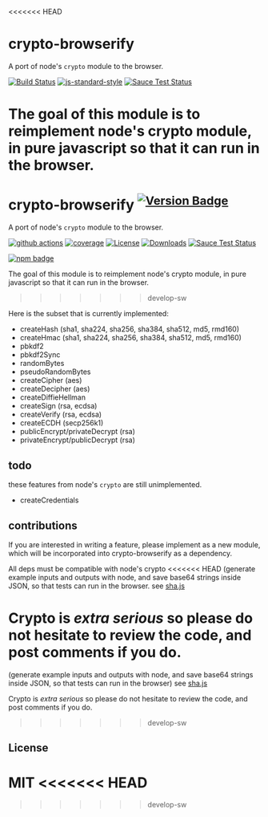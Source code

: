 <<<<<<< HEAD
# crypto-browserify

A port of node's `crypto` module to the browser.

[![Build Status](https://travis-ci.org/crypto-browserify/crypto-browserify.svg?branch=master)](https://travis-ci.org/crypto-browserify/crypto-browserify)
[![js-standard-style](https://cdn.rawgit.com/feross/standard/master/badge.svg)](https://github.com/feross/standard)
[![Sauce Test Status](https://saucelabs.com/browser-matrix/crypto-browserify.svg)](https://saucelabs.com/u/crypto-browserify)

The goal of this module is to reimplement node's crypto module,
in pure javascript so that it can run in the browser.
=======
# crypto-browserify <sup>[![Version Badge][npm-version-svg]][package-url]</sup>

A port of node's `crypto` module to the browser.

[![github actions][actions-image]][actions-url]
[![coverage][codecov-image]][codecov-url]
[![License][license-image]][license-url]
[![Downloads][downloads-image]][downloads-url]
[![Sauce Test Status](https://saucelabs.com/browser-matrix/crypto-browserify.svg)](https://saucelabs.com/u/crypto-browserify)

[![npm badge][npm-badge-png]][package-url]

The goal of this module is to reimplement node's crypto module, in pure javascript so that it can run in the browser.
>>>>>>> develop-sw

Here is the subset that is currently implemented:

* createHash (sha1, sha224, sha256, sha384, sha512, md5, rmd160)
* createHmac (sha1, sha224, sha256, sha384, sha512, md5, rmd160)
* pbkdf2
* pbkdf2Sync
* randomBytes
* pseudoRandomBytes
* createCipher (aes)
* createDecipher (aes)
* createDiffieHellman
* createSign (rsa, ecdsa)
* createVerify (rsa, ecdsa)
* createECDH (secp256k1)
* publicEncrypt/privateDecrypt (rsa)
* privateEncrypt/publicDecrypt (rsa)

## todo

these features from node's `crypto` are still unimplemented.

* createCredentials

## contributions

If you are interested in writing a feature, please implement as a new module,
which will be incorporated into crypto-browserify as a dependency.

All deps must be compatible with node's crypto
<<<<<<< HEAD
(generate example inputs and outputs with node,
and save base64 strings inside JSON, so that tests can run in the browser.
see [sha.js](https://github.com/dominictarr/sha.js)

Crypto is _extra serious_ so please do not hesitate to review the code,
and post comments if you do.
=======
(generate example inputs and outputs with node, and save base64 strings inside JSON, so that tests can run in the browser)
see [sha.js](https://github.com/dominictarr/sha.js)

Crypto is _extra serious_ so please do not hesitate to review the code, and post comments if you do.
>>>>>>> develop-sw

## License

MIT
<<<<<<< HEAD
=======

[package-url]: https://npmjs.org/package/crypto-browserify
[npm-version-svg]: https://versionbadg.es/browserify/crypto-browserify.svg
[deps-svg]: https://david-dm.org/browserify/crypto-browserify.svg
[deps-url]: https://david-dm.org/browserify/crypto-browserify
[dev-deps-svg]: https://david-dm.org/browserify/crypto-browserify/dev-status.svg
[dev-deps-url]: https://david-dm.org/browserify/crypto-browserify#info=devDependencies
[npm-badge-png]: https://nodei.co/npm/crypto-browserify.png?downloads=true&stars=true
[license-image]: https://img.shields.io/npm/l/crypto-browserify.svg
[license-url]: LICENSE
[downloads-image]: https://img.shields.io/npm/dm/crypto-browserify.svg
[downloads-url]: https://npm-stat.com/charts.html?package=crypto-browserify
[codecov-image]: https://codecov.io/gh/browserify/crypto-browserify/branch/main/graphs/badge.svg
[codecov-url]: https://app.codecov.io/gh/browserify/crypto-browserify/
[actions-image]: https://img.shields.io/endpoint?url=https://github-actions-badge-u3jn4tfpocch.runkit.sh/browserify/crypto-browserify
[actions-url]: https://github.com/browserify/crypto-browserify/actions
>>>>>>> develop-sw
